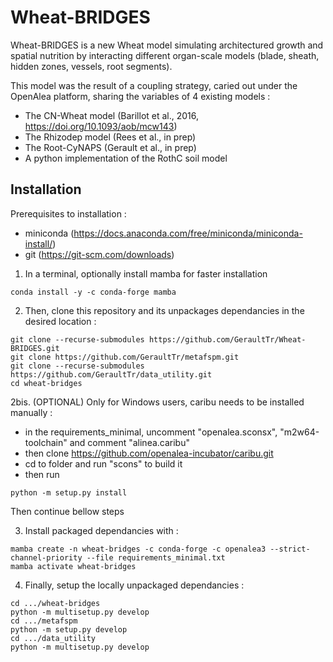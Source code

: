 # Wheat-BRIDGES

Wheat-BRIDGES is a new Wheat model simulating architectured growth and spatial nutrition by interacting different organ-scale models (blade, sheath, hidden zones, vessels, root segments).  

This model was the result of a coupling strategy, caried out under the OpenAlea platform, sharing the variables of 4 existing models :
- The CN-Wheat model (Barillot et al., 2016, https://doi.org/10.1093/aob/mcw143)
- The Rhizodep model (Rees et al., in prep)
- The Root-CyNAPS (Gerault et al., in prep)
- A python implementation of the RothC soil model

## Installation

Prerequisites to installation :
- miniconda (https://docs.anaconda.com/free/miniconda/miniconda-install/) 
- git (https://git-scm.com/downloads)

1) In a terminal, optionally install mamba for faster installation
```
conda install -y -c conda-forge mamba
```

2) Then, clone this repository and its unpackages dependancies in the desired location :
```
git clone --recurse-submodules https://github.com/GeraultTr/Wheat-BRIDGES.git
git clone https://github.com/GeraultTr/metafspm.git
git clone --recurse-submodules https://github.com/GeraultTr/data_utility.git
cd wheat-bridges
```

2bis. (OPTIONAL) Only for Windows users, caribu needs to be installed manually :
- in the requirements_minimal, uncomment "openalea.sconsx", "m2w64-toolchain" and comment "alinea.caribu"
- then clone https://github.com/openalea-incubator/caribu.git
- cd to folder and run "scons" to build it
- then run 
```
python -m setup.py install
```
Then continue bellow steps


3) Install packaged dependancies with : 
```
mamba create -n wheat-bridges -c conda-forge -c openalea3 --strict-channel-priority --file requirements_minimal.txt
mamba activate wheat-bridges
```

4) Finally, setup the locally unpackaged dependancies : 
```
cd .../wheat-bridges
python -m multisetup.py develop
cd .../metafspm
python -m setup.py develop
cd .../data_utility
python -m multisetup.py develop
```
